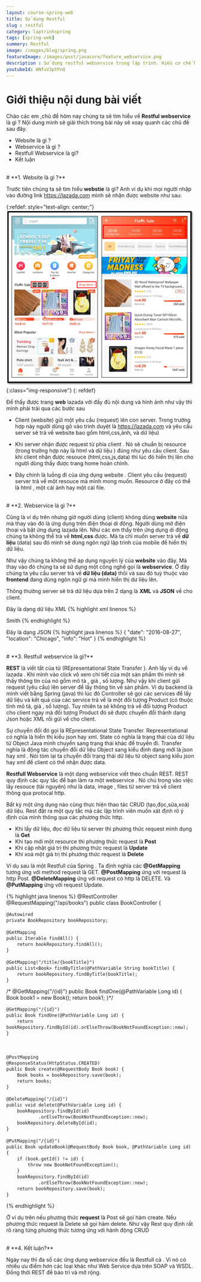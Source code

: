 ```yaml
---
layout: course-spring-web
title: Sử dụng Restful
slug : restful
category: laptrinhspring
tags: [spring-web]
summery: Restful
image: /images/blog/spring.png
featureImage: /images/post/javacore/feature_webservice.png
description : Sử dụng restful webservice trong lập trình. Hiểu cơ chế hoạt động của restfull webservice thông qua các  ví dụ thực tế. Phân biệt được sự khác nhau của website và webservice và khi nào thì mình dùng webservice trong lập trình java.
youtubeId: WNfuVJptPnQ
---
```


# **Giới thiệu nội dung bài viết**

Chào các em ,chủ để hôm nay chúng ta sẽ tìm hiểu về <b>Restful webservice</b>  là gì ?
Nội dung mình sẽ giải thích trong bài này sẽ xoay quanh các chủ đề sau đây.

- Website là gì ?
- Webservice là gì ?
- Restfull Webservice là gì?
- Kết luận

<br>
# **1. Website là gì ?**

Trước tiên chúng ta sẽ tìm hiểu <b>webstie</b> là gì? Anh ví dụ khi mọi người nhập vào đường link https://lazada.com  mình sẽ nhận được website như sau:

{:refdef: style="text-align: center;"}
![Lazada](/images/post/spring/lazada.png){:class="img-responsive"}
{: refdef}

Để thấy được trang <b>web</b> lazada với đầy đủ nội dung và hình ảnh như vậy thì mình phải trải qua các bước sau

- Client (website) gửi một yêu cầu (request) lên con server. Trong trường hợp này người dùng gõ vào trình duyệt là https://lazada.com và yêu cầu server sẽ trả về website bao gồm html,css,ảnh, và dữ liệu)  

- Khi server nhận được request từ phía client . Nó sẽ chuẩn bị resource (trong trường hợp này là html và dữ liệu ) đúng như yêu cầu client. Sau khi client nhận được resouce (html,css,js,data) thì lúc đó hiển thị lên cho người dùng thấy được trang home hoàn chỉnh.

- Đây chính là luồng đi của ứng dụng website . Client yêu cầu (request) server trả về một resouce mà mình mong muốn. Resource ở đây có thể là html , một cái ảnh hay một cái file.

<br>
# **2. Webservice là gì ?**

Cũng là ví dụ trên nhưng giờ người dùng (client) không dùng <b>website</b> nữa mà thay vào đó là ứng dụng trên điện thoại di động. Người dùng mở điện thoại và bật ứng dụng lazada lên. Như các em thấy trên ứng dụng di động chúng ta không thể trả về <b>html,css</b> được. Mà ta chỉ muốn server trả về <b>dữ liệu</b> (data) sau đó mình sẽ dùng ngôn ngữ lập trình của mobile để hiển thị dữ liệu.

Như vậy chúng ta không thể áp dụng nguyên lý của <b>website</b> vào đây. Mà thay vào đó chúng ta sẽ sử dụng một công nghệ gọi là <b>webservice</b>. Ở đây chúng ta yêu cầu server trả về <b>dữ liệu (data)</b> thôi  và sau đó tuỳ thuộc vào <b>frontend</b> đang dùng ngôn ngữ gì mà mình hiển thị dư liệu lên.

Thông thường server sẽ trả dữ liệu dựa trên 2 dạng là <b>XML</b> và <b>JSON</b> về cho client.

Đây là dạng dữ liệu XML
{% highlight xml  linenos %}
<?xml version="1.0"?>
<user>
 <name>Smith</name>
</user>
{% endhighlight %}

Đây là dạng JSON
{% highlight java  linenos %}
{
 "date": "2016-08-27",
 "location": "Chicago",
 "info": "Hot"
}
{% endhighlight %}

<br>
# **3. Restfull webservice là gì?**

<b>REST</b> là viết tắt của từ (REpresentational State Transfer ). Anh lấy ví dụ về lazada . Khi mình vào click vô xem chi tiết của một sản phẩm thì mình sẽ thấy thông tin của nó gồm mô tả , giá , số lượng. Như vậy khi client gửi request (yêu cầu) lên server để lấy thông tin về sản phẩm. Ví dụ backend là mình viết bằng Spring (java) thì lúc đó Controller sẽ gọi các services để lấy dữ liệu và kết quả của các service trả về là một đối tượng Product (có thuộc tính mô tả, giá , số lượng). Tuy nhiên ta sẽ không trả về đối tượng Product cho client ngay mà đối tượng Product đó sẽ được chuyển đổi thành dạng Json hoặc XML rồi gửi về cho client.

Sự chuyển đổi đó gọi là  REpresentational State Transfer. Representational có nghĩa là hiển thị kiểu json hay xml. State có nghĩa là trạng thái của dữ liệu từ Object Java mình chuyển sang trạng thái khác để truyền đi. Transfer nghĩa là động tác chuyển đổi dữ liệu Object sang kiểu định dạng mới là json hay xml . Nói tóm lại ta chuyển đổi trạng thái dữ liệu từ object sang kiểu json hay xml để client có thể nhận được data.

<b>Restfull Webservice</b>  là một dạng webservice viết theo chuẩn REST. REST quy định các quy tắc để bạn làm ra một webservice . Nó chú trọng vào việc lấy resouce (tài nguyên) như là data, image , files từ server trả về client thông qua protocal http.

Bất kỳ một ứng dụng nào cũng thực hiện thao tác CRUD (tạo,đọc,sửa,xoá) dữ liệu. Rest đặt ra một quy tắc mà các lập trình viên muốn xát định rõ ý định của mình thông qua các phương thức http.

- Khi lấy dữ liệu, đọc dữ liệu từ server thì phương thức request mình dụng là <b>Get</b>
- Khi tạo mới một resource thì  phương thức  request là <b>Post</b>
- Khi cập nhật giá trị thì   phương thức  request là <b>Update</b>
- Khi xoá một giá trị thì  phương thức  request là <b>Delete</b>

Ví dụ sau là một Restfull của Spring . Ta định nghĩa các <b>@GetMapping</b> tương ứng với method request là GET.
<b>@PostMapping</b> ứng với request là http Post. <b>@DeleteMapping</b> ứng với request có http là DELETE. Và <b>@PutMapping</b> ứng với request Update.

{% highlight java  linenos %}
@RestController
@RequestMapping("/api/books")
public class BookController {

    @Autowired
    private BookRepository bookRepository;

    @GetMapping
    public Iterable findAll() {
        return bookRepository.findAll();
    }

    @GetMapping("/title/{bookTitle}")
    public List<Book> findByTitle(@PathVariable String bookTitle) {
        return bookRepository.findByTitle(bookTitle);
    }

/*    @GetMapping("/{id}")
    public Book findOne(@PathVariable Long id) {
       Book book1 = new Book();
       return book1;
    }*/


    @GetMapping("/{id}")
    public Book findOne(@PathVariable Long id) {
        return bookRepository.findById(id).orElseThrow(BookNotFoundException::new);
    }



    @PostMapping
    @ResponseStatus(HttpStatus.CREATED)
    public Book create(@RequestBody Book book) {
        Book books = bookRepository.save(book);
        return books;
    }

    @DeleteMapping("/{id}")
    public void delete(@PathVariable Long id) {
        bookRepository.findById(id)
                .orElseThrow(BookNotFoundException::new);
        bookRepository.deleteById(id);
    }

    @PutMapping("/{id}")
    public Book updateBook(@RequestBody Book book, @PathVariable Long id) {
        if (book.getId() != id) {
            throw new BookNotFoundException();
        }
        bookRepository.findById(id)
                .orElseThrow(BookNotFoundException::new);
        return bookRepository.save(book);
    }
{% endhighlight %}

Ở ví dụ trên nếu phương thức <b>request</b> là Post sẽ gọi hàm create. Nếu phương thức request là Delete sẽ gọi hàm delete. Như vậy Rest quy định rất rõ ràng  từng phương thức tương ứng với hành động CRUD

<br>
# **4. Kết luận?**

Ngày nay thì đa số các ứng dụng webservice đều là Restfull cả . Vì nó có nhiều ưu điểm hơn các loại khác như Web Service dựa trên SOAP và WSDL. Đồng thời REST để bảo trì và mở rộng.
